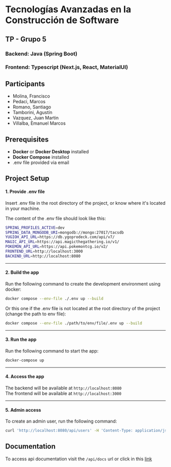 # Tecnologías Avanzadas en la Construcción de Software

## TP - Grupo 5

### **Backend**: Java (Spring Boot)

### **Frontend**: Typescript (Next.js, React, MaterialUI)

## Participants

- Molina, Francisco
- Pedaci, Marcos
- Romano, Santiago
- Tamborini, Agustín
- Vazquez, Juan Martin
- Villalba, Emanuel Marcos

## Prerequisites

- **Docker** or **Docker Desktop** installed
- **Docker Compose** installed
- .env file provided via email

## Project Setup

#### 1. Provide .env file

Insert .env file in the root directory of the project, or know where it's located in your machine.

The content of the .env file should look like this:

```bash
SPRING_PROFILES_ACTIVE=dev
SPRING_DATA_MONGODB_URI=mongodb://mongo:27017/tacsdb
YUGIOH_API_URL=https://db.ygoprodeck.com/api/v7/
MAGIC_API_URL=https://api.magicthegathering.io/v1/
POKEMON_API_URL=https://api.pokemontcg.io/v2/
FRONTEND_URL=http://localhost:3000
BACKEND_URL=http://localhost:8080
```

---

#### 2. Build the app

Run the following command to create the development environment using docker:

```bash
docker compose --env-file ./.env up --build
```

Or this one if the .env file is not located at the root directory of the project (change the path to env file):

```bash
docker compose --env-file ./path/to/env/file/.env up --build
```

---

#### 3. Run the app

Run the following command to start the app:

```bash
docker-compose up
```

---

#### 4. Access the app

The backend will be available at `http://localhost:8080`\
The frontend will be available at `http://localhost:3000`

---

#### 5. Admin access

To create an admin user, run the following command:

```bash
curl 'http://localhost:8080/api/users' -H 'Content-Type: application/json' --data-raw $'{"name": "admin", "username": "admin", "password": "admin", "admin": true}'
```

## Documentation

To access api documentation visit the `/api/docs` url or click in this [link](http://localhost:8080/api/docs)
